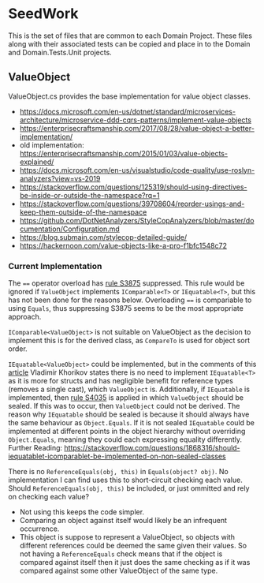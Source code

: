 # SeedWork

This is the set of files that are common to each Domain Project.
These files along with their associated tests can be copied and place in to the Domain and Domain.Tests.Unit projects.

## ValueObject

ValueObject.cs provides the base implementation for value object classes.

 - https://docs.microsoft.com/en-us/dotnet/standard/microservices-architecture/microservice-ddd-cqrs-patterns/implement-value-objects
 - https://enterprisecraftsmanship.com/2017/08/28/value-object-a-better-implementation/
 - old implementation: https://enterprisecraftsmanship.com/2015/01/03/value-objects-explained/
 - https://docs.microsoft.com/en-us/visualstudio/code-quality/use-roslyn-analyzers?view=vs-2019
 - https://stackoverflow.com/questions/125319/should-using-directives-be-inside-or-outside-the-namespace?rq=1
 - https://stackoverflow.com/questions/39708604/reorder-usings-and-keep-them-outside-of-the-namespace
 - https://github.com/DotNetAnalyzers/StyleCopAnalyzers/blob/master/documentation/Configuration.md
 - https://blog.submain.com/stylecop-detailed-guide/
 - https://hackernoon.com/value-objects-like-a-pro-f1bfc1548c72

### Current Implementation

The `==` operator overload has [rule S3875](https://rules.sonarsource.com/csharp/RSPEC-3875) suppressed.
This rule would be ignored if `ValueObject` implements `IComparable<T>` or `IEquatable<T>`, but this has not been done for the reasons below. Overloading `==` is compariable to using `Equals`, thus suppressing S3875 seems to be the most appropriate approach.

`IComparable<ValueObject>` is not suitable on ValueObject as the decision to implement this is for the derived class, as `CompareTo` is used for object sort order.

`IEquatable<ValueObject>` could be implemented, but in the comments of this [article](https://enterprisecraftsmanship.com/posts/value-object-better-implementation/) Vladimir Khorikov states there is no need to implement `IEquatable<T>` as it is more for structs and has negligible benefit for reference types (removes a single cast), which `ValueObject` is. Additionally, if `IEquatable` is implemented, then [rule S4035](https://rules.sonarsource.com/csharp/RSPEC-4035) is applied in which `ValueObject` should be sealed. If this was to occur, then `ValueObject` could not be derived. The reason why `IEquatable` should be sealed is because it should always have the same behaviour as `Object.Equals`. If it is not sealed `IEquatable` could be implemented at different points in the object hierarchy without overriding `Object.Equals`, meaning they could each expressing equality differently.
Further Reading: https://stackoverflow.com/questions/1868316/should-iequatablet-icomparablet-be-implemented-on-non-sealed-classes

There is no `ReferenceEquals(obj, this)` in `Equals(object? obj)`. No implementation I can find uses this to short-circuit checking each value. Should `ReferenceEquals(obj, this)` be included, or just ommitted and rely on checking each value?
 - Not using this keeps the code simpler.
 - Comparing an object against itself would likely be an infrequent occurrence.
 - This object is suppose to represent a ValueObject, so objects with different references could be deemed the same given their values. So not having a `ReferenceEquals` check means that if the object is compared against itself then it just does the same checking as if it was compared against some other ValueObject of the same type.

